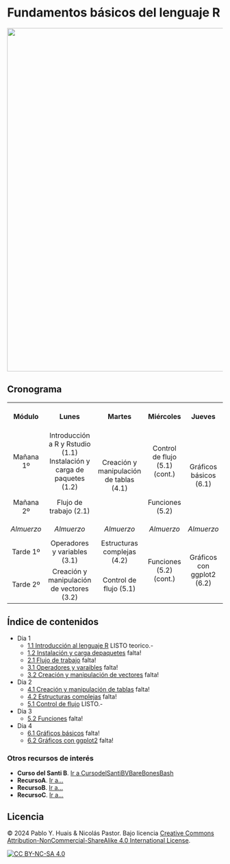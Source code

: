 # Fundamentos básicos del lenguaje R
<p align="center">
    <img src="./FLYERv3.png" width="800">
</p>

## Cronograma
<table >
    <tr align="center" height="65px">
      <th>Módulo</th>
      <th>Lunes</th>
      <th>Martes</th>
      <th>Miércoles</th>
      <th>Jueves</th>
      <th>Viernes</th>
    </tr>
    <tr align="center"  height="65px">
        <td>Mañana 1º</td>
        <td>Introducción a R y Rstudio (1.1) Instalación y carga de paquetes (1.2)</td>
        <td rowspan="2">Creación y manipulación de tablas (4.1)</td>
        <td>Control de flujo (5.1) (cont.)</td>
        <td rowspan="2">Gráficos básicos (6.1)</td>
        <td rowspan="2">Sesión de PyR</td>
    </tr>
    <tr align="center" height="65px">
        <td>Mañana 2º</td>
        <td>Flujo de trabajo (2.1)</td>
        <td>Funciones (5.2)</td>        
    </tr>
    <tr height="40px">
        <td align="center"><i>Almuerzo</i></td>
        <td align="center"><i>Almuerzo</i></td>
        <td align="center"><i>Almuerzo</i></td>
        <td align="center"><i>Almuerzo</i></td>
        <td align="center"><i>Almuerzo</i></td>
        <td align="center"><i>Almuerzo</i></td>
    </tr>
    <tr align="center" height="65px">
        <td>Tarde 1º</td>
        <td>Operadores y variables (3.1)</td>
        <td>Estructuras complejas (4.2)</td>
        <td rowspan="2">Funciones (5.2) (cont.)</td>
        <td rowspan="2">Gráficos con ggplot2 (6.2)</td>
        <td rowspan="2"><b>EVALUACIÓN</b></td>
    </tr>
    <tr align="center" height="65px">
        <td>Tarde 2º</td>
        <td>Creación y manipulación de vectores (3.2)</td>
        <td>Control de flujo (5.1)</td>       
    </tr>    
</table>




## Índice de contenidos
- Dia 1
  - [1.1 Introducción al lenguaje R]() LISTO teorico.-
  - [1.2 Instalación y carga depaquetes]() falta!
  - [2.1 Flujo de trabajo]() falta!
  - [3.1 Operadores y varaibles]() falta!
  - [3.2 Creación y manipulación de vectores]() falta!
- Dia 2
  - [4.1 Creación y manipulación de tablas]() falta!
  - [4.2 Estructuras complejas]() falta!
  - [5.1 Control de flujo](dia2/5.1_control_flujo.Rmd) LISTO.-
- Dia 3
  - [5.2 Funciones]() falta!
- Dia 4
  - [6.1 Gráficos básicos]() falta!
  - [6.2 Gráficos con ggplot2]() falta!
  

### Otros recursos de interés
- **Curso del Santi B**. [Ir a CursodelSantiBVBareBonesBash](https://barebonesbash.github.io/)
- **RecursoA**. [Ir a...]()
- **RecursoB**. [Ir a...]()
- **RecursoC**. [Ir a...]()




## Licencia
© 2024 Pablo Y. Huais & Nicolás Pastor. Bajo licencia [Creative Commons Attribution-NonCommercial-ShareAlike 4.0 International License][cc-by-nc-sa].

[![CC BY-NC-SA 4.0][cc-by-nc-sa-image]][cc-by-nc-sa]

[cc-by-nc-sa]: http://creativecommons.org/licenses/by-nc-sa/4.0/
[cc-by-nc-sa-image]: https://licensebuttons.net/l/by-nc-sa/4.0/88x31.png
